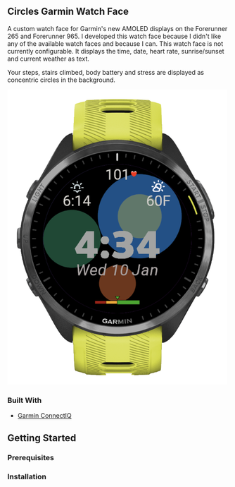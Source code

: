 ## Circles Garmin Watch Face

A custom watch face for Garmin's new AMOLED displays on the Forerunner 265 and Forerunner 965. I developed this watch face because I didn't like any of the available watch faces and because I can. This watch face is not currently configurable. It displays the time, date, heart rate, sunrise/sunset and current weather as text.

Your steps, stairs climbed, body battery and stress are displayed as concentric circles in the background.

![screenshot](https://github.com/paulvezzetti/Circles/blob/master/watchface.png)

### Built With

* [Garmin ConnectIQ](connect-iq-url)

## Getting Started


### Prerequisites


### Installation


[connect-iq-url]: https://developer.garmin.com/connect-iq/monkey-c/
